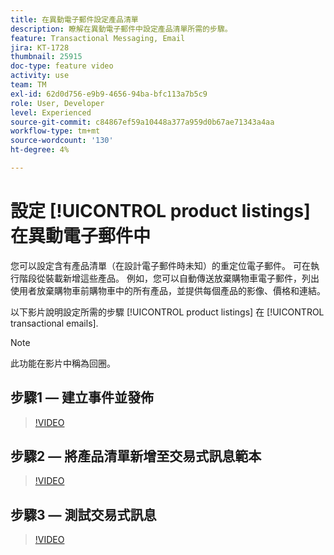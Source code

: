 ```yaml
---
title: 在異動電子郵件設定產品清單
description: 瞭解在異動電子郵件中設定產品清單所需的步驟。
feature: Transactional Messaging, Email
jira: KT-1728
thumbnail: 25915
doc-type: feature video
activity: use
team: TM
exl-id: 62d0d756-e9b9-4656-94ba-bfc113a7b5c9
role: User, Developer
level: Experienced
source-git-commit: c84867ef59a10448a377a959d0b67ae71343a4aa
workflow-type: tm+mt
source-wordcount: '130'
ht-degree: 4%

---
```


# 設定 [!UICONTROL product listings] 在異動電子郵件中

您可以設定含有產品清單（在設計電子郵件時未知）的重定位電子郵件。 可在執行階段從裝載新增這些產品。 例如，您可以自動傳送放棄購物車電子郵件，列出使用者放棄購物車前購物車中的所有產品，並提供每個產品的影像、價格和連結。

以下影片說明設定所需的步驟 [!UICONTROL product listings] 在 [!UICONTROL transactional emails].

>[!NOTE]
>
>此功能在影片中稱為回圈。

## 步驟1 — 建立事件並發佈

>[!VIDEO](https://video.tv.adobe.com/v/25914?quality=12&learn=on)

## 步驟2 — 將產品清單新增至交易式訊息範本

>[!VIDEO](https://video.tv.adobe.com/v/25915?quality=12&learn=on)

## 步驟3 — 測試交易式訊息

>[!VIDEO](https://video.tv.adobe.com/v/25916?quality=12&learn=on)
